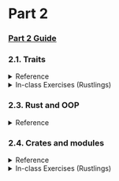 # Part 2

### [Part 2 Guide](https://www.notion.so/Boom-Labs-Rust-2-acf50a2585284e2ca7fa8a821c5a5967)

### 2.1. Traits

<details>
<summary> Reference </summary>
<div markdown="1">

- [The Rust Programming Language](https://doc.rust-lang.org/book/ch10-02-traits.html)

- [The Rust Reference](https://doc.rust-lang.org/reference/items/traits.html)
</div></details>
<details>
<summary> In-class Exercises (Rustlings) </summary>
<div markdown="1"> <blockquote>

Complete rustlings “traits 1, 2, 3, 4, 5” exercises.

Boilerplate codes are stored in path below,

`rustlings/exercises/traits/`

and you can verify your work by running `rustlings run traits1` command.

</blockquote></div></details>

### 2.3. Rust and OOP

<details>
<summary> Reference </summary>
<div markdown="1">

- [The Rust Programming Language](https://doc.rust-lang.org/book/ch17-03-oo-design-patterns.html)
</div></details>

### 2.4. Crates and modules

<details>
<summary> Reference </summary>
<div markdown="1">

- [Managing Growing Projects with Packages, Crates, and Modules](https://doc.rust-lang.org/book/ch07-00-managing-growing-projects-with-packages-crates-and-modules.html)

- [The Rust Reference](https://doc.rust-lang.org/reference/items/modules.html)
</div></details>
<details>
<summary> In-class Exercises (Rustlings) </summary>
<div markdown="1"> <blockquote>

Complete rustlings “modules 1, 2, 3” exercises.

Boilerplate codes are stored in path below,

`rustlings/exercises/modules/`

and you can verify your work by running `rustlings run modules1` command.

</blockquote></div></details>
